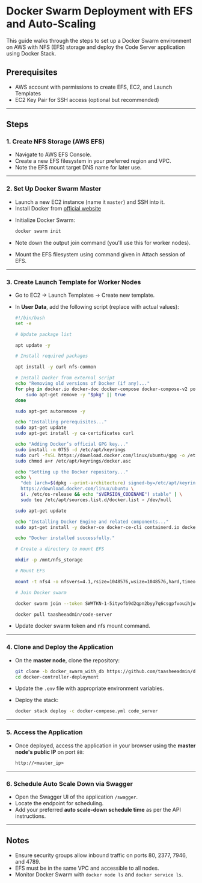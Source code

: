 # Docker Swarm Deployment with EFS and Auto-Scaling

This guide walks through the steps to set up a Docker Swarm environment on AWS with NFS (EFS) storage and deploy the Code Server application using Docker Stack.

## Prerequisites

- AWS account with permissions to create EFS, EC2, and Launch Templates
- EC2 Key Pair for SSH access (optional but recommended)

---

## Steps

### 1. Create NFS Storage (AWS EFS)
- Navigate to AWS EFS Console.
- Create a new EFS filesystem in your preferred region and VPC.
- Note the EFS mount target DNS name for later use.

---

### 2. Set Up Docker Swarm Master

- Launch a new EC2 instance (name it `master`) and SSH into it.
- Install Docker from [official website](https://docs.docker.com/engine/install/)

* Initialize Docker Swarm:

  ```bash
  docker swarm init
  ```

* Note down the output join command (you'll use this for worker nodes).

* Mount the EFS filesystem using command given in Attach session of EFS.

---

### 3. Create Launch Template for Worker Nodes

* Go to EC2 → Launch Templates → Create new template.

* In **User Data**, add the following script (replace with actual values):

  ```bash
  #!/bin/bash
  set -e
  
  # Update package list
  
  apt update -y
  
  # Install required packages
  
  apt install -y curl nfs-common
  
  # Install Docker from external script
  echo "Removing old versions of Docker (if any)..."
  for pkg in docker.io docker-doc docker-compose docker-compose-v2 podman-docker containerd runc; do 
      sudo apt-get remove -y "$pkg" || true
  done
  
  sudo apt-get autoremove -y
  
  echo "Installing prerequisites..."
  sudo apt-get update
  sudo apt-get install -y ca-certificates curl
  
  echo "Adding Docker’s official GPG key..."
  sudo install -m 0755 -d /etc/apt/keyrings
  sudo curl -fsSL https://download.docker.com/linux/ubuntu/gpg -o /etc/apt/keyrings/docker.asc
  sudo chmod a+r /etc/apt/keyrings/docker.asc
  
  echo "Setting up the Docker repository..."
  echo \
    "deb [arch=$(dpkg --print-architecture) signed-by=/etc/apt/keyrings/docker.asc] \
    https://download.docker.com/linux/ubuntu \
    $(. /etc/os-release && echo "$VERSION_CODENAME") stable" | \
    sudo tee /etc/apt/sources.list.d/docker.list > /dev/null
  
  sudo apt-get update
  
  echo "Installing Docker Engine and related components..."
  sudo apt-get install -y docker-ce docker-ce-cli containerd.io docker-buildx-plugin docker-compose-plugin
  
  echo "Docker installed successfully."
  
  # Create a directory to mount EFS
  
  mkdir -p /mnt/nfs_storage
  
  # Mount EFS
  
  mount -t nfs4 -o nfsvers=4.1,rsize=1048576,wsize=1048576,hard,timeo=600,retrans=2,noresvport 10.0.1.10:/ /mnt/nfs_storage
  
  # Join Docker swarm
  
  docker swarm join --token SWMTKN-1-5ityofb9d2qpn2byy7q6csgpfvouihjwx97196d8to0ji5g0bv-clhuuhwijyn8n40m88uiu1bw8 10.0.1.198:2377
  
  docker pull taasheeadmin/code-server
  ```

* Update docker swarm token and nfs mount command.

---

### 4. Clone and Deploy the Application

* On the **master node**, clone the repository:

  ```bash
  git clone -b docker_swarm_with_db https://github.com/taasheeadmin/docker-controller-deployment.git
  cd docker-controller-deployment
  ```

* Update the `.env` file with appropriate environment variables.

* Deploy the stack:

  ```bash
  docker stack deploy -c docker-compose.yml code_server
  ```

---

### 5. Access the Application

* Once deployed, access the application in your browser using the **master node's public IP** on port `80`:

  ```
  http://<master_ip>
  ```

---

### 6. Schedule Auto Scale Down via Swagger

* Open the Swagger UI of the application `/swagger`.
* Locate the endpoint for scheduling.
* Add your preferred **auto scale-down schedule time** as per the API instructions.

---

## Notes

* Ensure security groups allow inbound traffic on ports 80, 2377, 7946, and 4789.
* EFS must be in the same VPC and accessible to all nodes.
* Monitor Docker Swarm with `docker node ls` and `docker service ls`.
